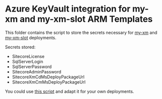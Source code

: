 # Azure KeyVault integration for my-xm and my-xm-slot ARM Templates

This folder contains the script to store the secrets necessary for [my-xm](../my-xm) and [my-xm-slot](../my-xm-slot) deployments.

Secrets stored:
 
  * SitecoreLicense
  * SqlServerLogin
  * SqlServerPassword
  * SitecoreAdminPassword
  * SitecoreXmCdMsDeployPackageUrl
  * SitecoreXmCmMsDeployPackageUrl
    
You could use [this script](./deploy-keyvault.ps1) and adapt it for your own deployments.